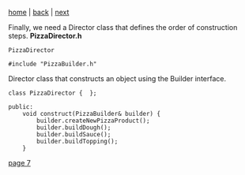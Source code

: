 [home](./page01.md) | [back](./page05.md) | [next](./page07.md)

Finally, we need a Director class that defines the order of construction steps.
**PizzaDirector.h**
```
PizzaDirector
```

```
#include "PizzaBuilder.h"
```

Director class that constructs an object using the Builder interface.
```
class PizzaDirector {  };
```

```
public:
    void construct(PizzaBuilder& builder) {
        builder.createNewPizzaProduct();
        builder.buildDough();
        builder.buildSauce();
        builder.buildTopping();
    }
```


[page 7](./page07.md)
